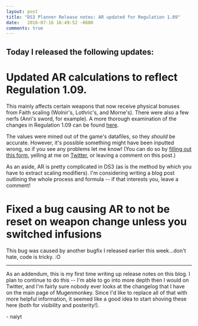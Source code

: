 ```yaml
---
layout: post
title: "DS3 Planner Release notes: AR updated for Regulation 1.09"
date:   2016-07-16 16:49:52 -0600
comments: true
---
```


## Today I released the following updates:

# Updated AR calculations to reflect Regulation 1.09.

This mainly affects certain weapons that now receive physical bonuses from Faith scaling (Wolnir's, Lothric's, and Morne's).
There were also a few nerfs (Anri's sword, for example). A more thorough examination of the changes in Regulation 1.09
can be found [here](https://www.reddit.com/r/darksouls3/comments/4qqtpi/app_105_regulation_109_changes_megathread/).

The values were mined out of the game's datafiles, so they *should* be accurate. However, it's possible
something might have been inputted wrong, so if you see any problems let me know! (You can do so
by [filling out this form](http://goo.gl/forms/bLUkmMau5U), yelling at me on [Twitter](https://twitter.com/mugenmonkey),
or leaving a comment on this post.)

As an aside, AR is pretty complicated in DS3 (as is the method by which you have to extract scaling modifiers).
I'm considering writing a blog post outlining the whole process and formula -- if that interests you,
leave a comment!

# Fixed a bug causing AR to not be reset on weapon change unless you switched infusions

This bug was caused by another bugfix I released earlier this week...don't hate, code is tricky. :O

---

As an addendum, this is my first time writing up release notes on this blog. I plan to continue to do this --
I'm able to go into more depth then I would on Twitter, and I'm fairly sure nobody ever looks at
the changelog that I have on the main page of Mugenmonkey. Since I'd like to replace all of that
with more helpful information, it seemed like a good idea to start shoving these here (both for
visibility and posterity!).

\- naiyt
